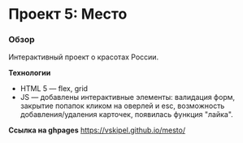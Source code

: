 # Проект 5: Место

### Обзор
Интерактивный проект о красотах России.

**Технологии**
* HTML 5 — flex, grid
* JS — добавлены интерактивные элементы: валидация форм, закрытие попапок кликом на оверлей и esc, возможность добавления/удаления карточек, появилась функция "лайка".

**Ссылка на ghpages**
https://vskipel.github.io/mesto/


